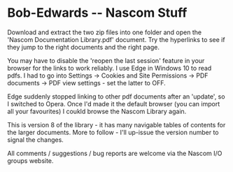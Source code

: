 # Bob-Edwards -- Nascom Stuff
Download and extract the two zip files into one folder and open the 'Nascom Documentation Library.pdf' document. Try the hyperlinks to see if they jump to the right documents and the right page.

You may have to disable the  'reopen the last session' feature in your browser for the links to work reliably. I use Edge in Windows 10 to read pdfs. I had to go into Settings -> Cookies and Site Permissions -> PDF documents -> PDF view settings - set the latter to OFF.

Edge suddenly stopped linking to other pdf documents after an 'update', so I switched to Opera. Once I'd made it the default browser (you can import all your favourites) I coukld browse the Nascom Library again.

This is version 8 of the library - it has many navigable tables of contents for the larger documents. More to follow - I'll up-issue the version number to signal the changes.

All comments / suggestions / bug reports are welcome via the Nascom I/O groups website. 
